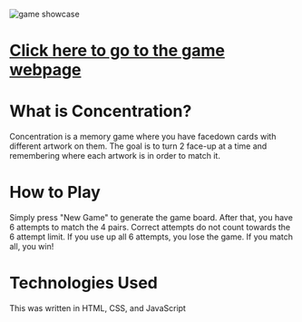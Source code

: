 ![game showcase](./images/game.png)

# [Click here to go to the game webpage](https://farisabdulsalam.github.io/concentration)

# What is Concentration?
Concentration is a memory game where you have facedown cards with different artwork on them. The goal is to turn 2 face-up at a time and remembering where each artwork is in order to match it.

# How to Play
Simply press "New Game" to generate the game board. After that, you have 6 attempts to match the 4 pairs. Correct attempts do not count towards the 6 attempt limit. If you use up all 6 attempts, you lose the game. If you match all, you win!

# Technologies Used
This was written in HTML, CSS, and JavaScript